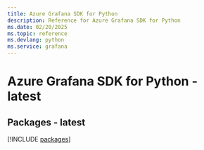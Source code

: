 ```yaml
---
title: Azure Grafana SDK for Python
description: Reference for Azure Grafana SDK for Python
ms.date: 02/20/2025
ms.topic: reference
ms.devlang: python
ms.service: grafana
---
```

# Azure Grafana SDK for Python - latest
## Packages - latest
[!INCLUDE [packages](grafana-index.md)]